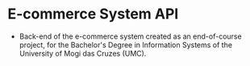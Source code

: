 # E-commerce System API

- Back-end of the e-commerce system created as an end-of-course project, for the Bachelor's Degree in Information Systems of the University of Mogi das Cruzes (UMC).
